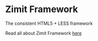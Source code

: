 Zimit Framework
===============

The consistent HTML5 + LESS framework

Read all about Zimit Framework [here](http://firezenk.github.com/zimit "Zimit Framework page")
